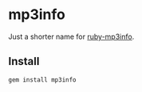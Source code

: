# mp3info

Just a shorter name for [ruby-mp3info](http://github.com/moumar/ruby-mp3info).

## Install

```sh
gem install mp3info
```
